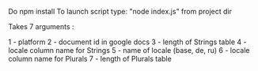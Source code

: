 Do npm install
To launch script type: "node index.js" from project dir

Takes 7 arguments :

1 - platform
2 - document id in google docs
3 - length of Strings table
4 - locale column name for Strings
5 - name of locale (base, de, ru)
6 - locale column name for Plurals
7 - length of Plurals table